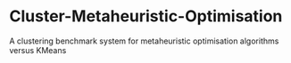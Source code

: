# Cluster-Metaheuristic-Optimisation
A clustering benchmark system for metaheuristic optimisation algorithms versus KMeans

